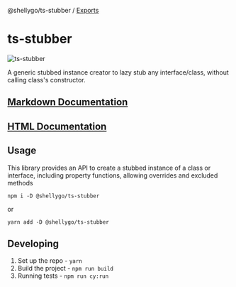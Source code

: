 @shellygo/ts-stubber / [Exports](modules.md)

# ts-stubber

![ts-stubber](https://github.com/ShellyDCMS/ts-stubber/actions/workflows/npm-publish.yml/badge.svg)

A generic stubbed instance creator to lazy stub any interface/class, without calling class's constructor.

## [Markdown Documentation](https://github.com/ShellyDCMS/ts-stubber/blob/main/documents/modules.md)

## [HTML Documentation](https://shellydcms.github.io/ts-stubber/modules.html)

## Usage

This library provides an API to create a stubbed instance of a class or interface, including property functions, allowing overrides and excluded methods

`npm i -D @shellygo/ts-stubber`

or

`yarn add -D @shellygo/ts-stubber`

## Developing

1. Set up the repo - `yarn`
2. Build the project - `npm run build`
3. Running tests - `npm run cy:run`
